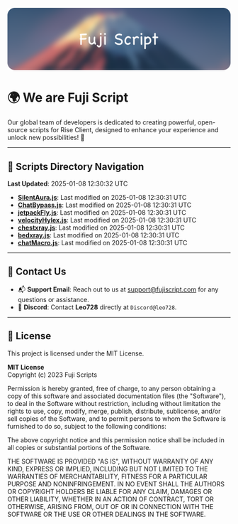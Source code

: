 ![Banner](.github/b.webp)

# 🌍 **We are Fuji Script**

Our global team of developers is dedicated to creating powerful, open-source scripts for Rise Client, designed to enhance your experience and unlock new possibilities! 🌟

---
<!-- SCRIPTS_NAVIGATION_START -->
## 📂 **Scripts Directory Navigation**

**Last Updated**: 2025-01-08 12:30:32 UTC

- **[SilentAura.js](scripts/SilentAura.js)**: Last modified on 2025-01-08 12:30:31 UTC
- **[ChatBypass.js](scripts/ChatBypass.js)**: Last modified on 2025-01-08 12:30:31 UTC
- **[jetpackFly.js](scripts/jetpackFly.js)**: Last modified on 2025-01-08 12:30:31 UTC
- **[velocityHylex.js](scripts/velocityHylex.js)**: Last modified on 2025-01-08 12:30:31 UTC
- **[chestxray.js](scripts/chestxray.js)**: Last modified on 2025-01-08 12:30:31 UTC
- **[bedxray.js](scripts/bedxray.js)**: Last modified on 2025-01-08 12:30:31 UTC
- **[chatMacro.js](scripts/chatMacro.js)**: Last modified on 2025-01-08 12:30:31 UTC

<!-- SCRIPTS_NAVIGATION_END -->

---

## 💬 **Contact Us**  
- 📬 **Support Email**: Reach out to us at [support@fujiscript.com](mailto:support@fujiscript.com) for any questions or assistance.  
- 💬 **Discord**: Contact **Leo728** directly at `Discord@leo728`.

---

## 📜 **License**

This project is licensed under the MIT License.  

**MIT License**  
Copyright (c) 2023 Fuji Scripts  

Permission is hereby granted, free of charge, to any person obtaining a copy of this software and associated documentation files (the "Software"), to deal in the Software without restriction, including without limitation the rights to use, copy, modify, merge, publish, distribute, sublicense, and/or sell copies of the Software, and to permit persons to whom the Software is furnished to do so, subject to the following conditions:  

The above copyright notice and this permission notice shall be included in all copies or substantial portions of the Software.  

THE SOFTWARE IS PROVIDED "AS IS", WITHOUT WARRANTY OF ANY KIND, EXPRESS OR IMPLIED, INCLUDING BUT NOT LIMITED TO THE WARRANTIES OF MERCHANTABILITY, FITNESS FOR A PARTICULAR PURPOSE AND NONINFRINGEMENT. IN NO EVENT SHALL THE AUTHORS OR COPYRIGHT HOLDERS BE LIABLE FOR ANY CLAIM, DAMAGES OR OTHER LIABILITY, WHETHER IN AN ACTION OF CONTRACT, TORT OR OTHERWISE, ARISING FROM, OUT OF OR IN CONNECTION WITH THE SOFTWARE OR THE USE OR OTHER DEALINGS IN THE SOFTWARE.  
